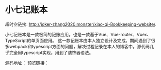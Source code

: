 # 小七记账本

超时空链接:  http://joker-zhang2020.monster/xiao-qi-Bookkeeping-website/.

 小七记账本是一款极简的记账应用，也是一款基于Vue、Vue-router、Vuex、TypeScript的单页面应用。
这一款记账本由本人独立设计及完成，期间遇到了很多webpack和typescript方面的问题，解决过程记录在本人的博客中，源代码几乎完全用typescript实现，用到了装饰器语法。
    
源码地址：        预览链接：
